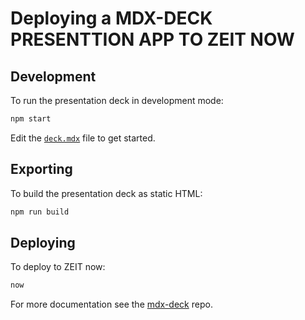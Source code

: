 # Deploying a MDX-DECK PRESENTTION APP TO ZEIT NOW

## Development

To run the presentation deck in development mode:

```sh
npm start
```

Edit the [`deck.mdx`](deck.mdx) file to get started.

## Exporting

To build the presentation deck as static HTML:

```sh
npm run build
```

## Deploying

To deploy to ZEIT now:

```sh
now
```

For more documentation see the [mdx-deck][] repo.

[mdx-deck]: https://github.com/jxnblk/mdx-deck
